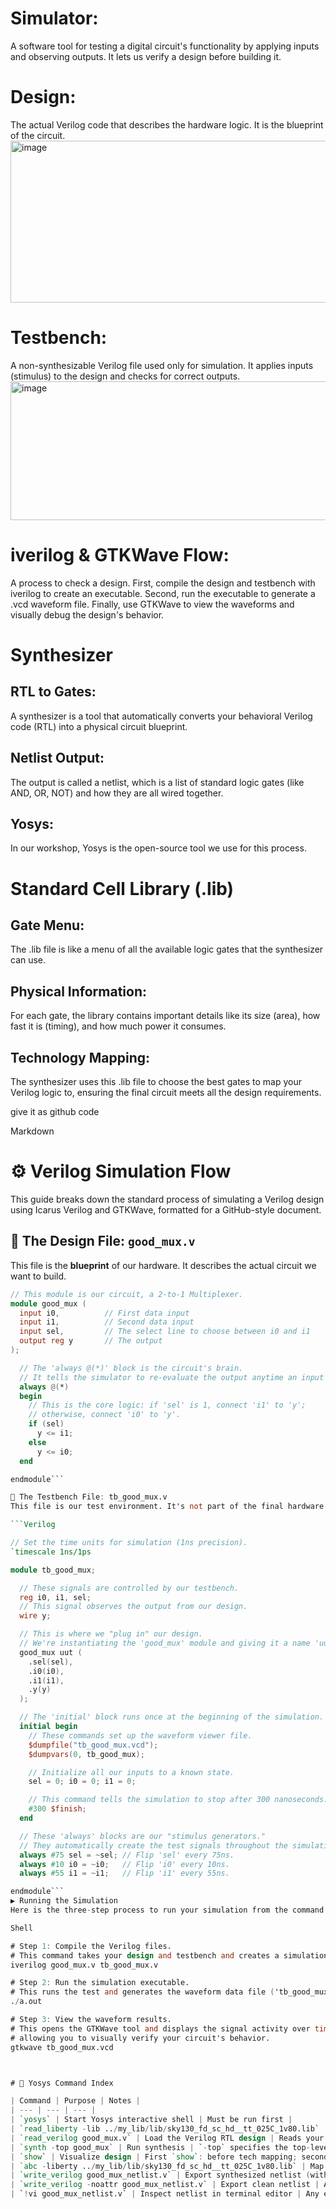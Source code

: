 # Simulator:
A software tool for testing a digital circuit's functionality by applying inputs and observing outputs. It lets us verify a design before building it.

# Design:
The actual Verilog code that describes the hardware logic. It is the blueprint of the circuit.
<img width="522" height="259" alt="image" src="https://github.com/user-attachments/assets/4ec7a178-60ca-42e9-befe-94a5a01b43ea" />


# Testbench:
A non-synthesizable Verilog file used only for simulation. It applies inputs (stimulus) to the design and checks for correct outputs.
<img width="729" height="222" alt="image" src="https://github.com/user-attachments/assets/037ae1b5-3bdf-426b-921a-d9555564eb09" />


# iverilog & GTKWave Flow:
A process to check a design. First, compile the design and testbench with iverilog to create an executable. Second, run the executable to generate a .vcd waveform file. Finally, use GTKWave to view the waveforms and visually debug the design's behavior.

# Synthesizer
## RTL to Gates:
A synthesizer is a tool that automatically converts your behavioral Verilog code (RTL) into a physical circuit blueprint.

## Netlist Output:
The output is called a netlist, which is a list of standard logic gates (like AND, OR, NOT) and how they are all wired together.

## Yosys: 
In our workshop, Yosys is the open-source tool we use for this process.

# Standard Cell Library (.lib)
## Gate Menu: 
The .lib file is like a menu of all the available logic gates that the synthesizer can use.

## Physical Information: 
For each gate, the library contains important details like its size (area), how fast it is (timing), and how much power it consumes.

## Technology Mapping:
The synthesizer uses this .lib file to choose the best gates to map your Verilog logic to, ensuring the final circuit meets all the design requirements.




give it as github code


Markdown

# ⚙️ Verilog Simulation Flow

This guide breaks down the standard process of simulating a Verilog design using Icarus Verilog and GTKWave, formatted for a GitHub-style document.

## 📂 The Design File: `good_mux.v`

This file is the **blueprint** of our hardware. It describes the actual circuit we want to build.

```verilog
// This module is our circuit, a 2-to-1 Multiplexer.
module good_mux (
  input i0,          // First data input
  input i1,          // Second data input
  input sel,         // The select line to choose between i0 and i1
  output reg y       // The output
);

  // The 'always @(*)' block is the circuit's brain.
  // It tells the simulator to re-evaluate the output anytime an input changes.
  always @(*)
  begin
    // This is the core logic: if 'sel' is 1, connect 'i1' to 'y';
    // otherwise, connect 'i0' to 'y'.
    if (sel)
      y <= i1;
    else 
      y <= i0;
  end

endmodule```

🧪 The Testbench File: tb_good_mux.v
This file is our test environment. It's not part of the final hardware; its only job is to apply inputs and check if the circuit works correctly during simulation.

```Verilog

// Set the time units for simulation (1ns precision).
`timescale 1ns/1ps

module tb_good_mux;

  // These signals are controlled by our testbench.
  reg i0, i1, sel;
  // This signal observes the output from our design.
  wire y;

  // This is where we "plug in" our design.
  // We're instantiating the 'good_mux' module and giving it a name 'uut' (Unit Under Test).
  good_mux uut (
    .sel(sel),
    .i0(i0),
    .i1(i1),
    .y(y)
  );

  // The 'initial' block runs once at the beginning of the simulation.
  initial begin
    // These commands set up the waveform viewer file.
    $dumpfile("tb_good_mux.vcd");
    $dumpvars(0, tb_good_mux);

    // Initialize all our inputs to a known state.
    sel = 0; i0 = 0; i1 = 0;

    // This command tells the simulation to stop after 300 nanoseconds.
    #300 $finish;
  end

  // These 'always' blocks are our "stimulus generators."
  // They automatically create the test signals throughout the simulation.
  always #75 sel = ~sel; // Flip 'sel' every 75ns.
  always #10 i0 = ~i0;   // Flip 'i0' every 10ns.
  always #55 i1 = ~i1;   // Flip 'i1' every 55ns.

endmodule```
▶️ Running the Simulation
Here is the three-step process to run your simulation from the command line.

Shell

# Step 1: Compile the Verilog files.
# This command takes your design and testbench and creates a simulation executable named 'a.out'.
iverilog good_mux.v tb_good_mux.v

# Step 2: Run the simulation executable.
# This runs the test and generates the waveform data file ('tb_good_mux.vcd').
./a.out

# Step 3: View the waveform results.
# This opens the GTKWave tool and displays the signal activity over time,
# allowing you to visually verify your circuit's behavior.
gtkwave tb_good_mux.vcd



# 📖 Yosys Command Index

| Command | Purpose | Notes |
| --- | --- | --- |
| `yosys` | Start Yosys interactive shell | Must be run first |
| `read_liberty -lib ../my_lib/lib/sky130_fd_sc_hd__tt_025C_1v80.lib` | Load standard cell library (.lib) | `-lib` treats it as library cells, not design |
| `read_verilog good_mux.v` | Load the Verilog RTL design | Reads your design into Yosys |
| `synth -top good_mux` | Run synthesis | `-top` specifies the top-level module |
| `show` | Visualize design | First `show`: before tech mapping; second `show`: after ABC mapping |
| `abc -liberty ../my_lib/lib/sky130_fd_sc_hd__tt_025C_1v80.lib` | Map design to actual standard cells | Uses ABC optimization & cell mapping |
| `write_verilog good_mux_netlist.v` | Export synthesized netlist (with attributes) | Includes Yosys-specific info |
| `write_verilog -noattr good_mux_netlist.v` | Export clean netlist | Attributes removed → better readability |
| `!vi good_mux_netlist.v` | Inspect netlist in terminal editor | Any editor can be used (`vi`, `nano`, `gedit`) |
